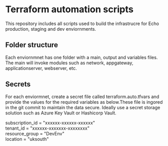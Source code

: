 # Terraform automation scripts 

This repository includes all scripts used to build the infrastrucre for Echo production, staging and dev enviornments.

## Folder structure

Each enviornmnet has one folder with a main, output and variables files. The main will invoke modules such as network, appgateway, applicationserver, webserver, etc.

## Secrets

For each enviormnet, create a secret file called terraform.auto.tfvars and provide the values for the required variables as below.These file is ingored in the git commit to maintain the data secure. Ideally use a secret storage solution such as Azure Key Vault or Hashicorp Vault.

subscription_id = "xxxxxx-xxxxxx-xxxxxx" <br />
tenant_id = "xxxxxx-xxxxxxx-xxxxxxxx" <br />
resource_group = "DevEnv" <br />
location = "uksouth" <br />